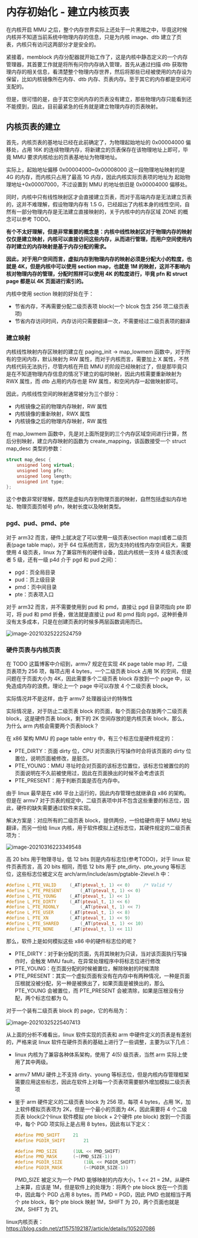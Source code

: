 # 内存初始化 - 建立内核页表

在内核开启 MMU 之后，整个内存世界实际上还处于一片黑暗之中，毕竟这时候内核并不知道当前系统中物理内存的信息，只是为内核 image、dtb 建立了页表，内核只有访问这两部分才是安全的。

紧接着，memblock 内存分配器就开始工作了，这是内核中静态定义的一个内存管理器，其首要工作就是将所有问你内存纳入管理，首先从通过扫描 dtb 获取物理内存的相关信息，看清楚整个物理内存世界，然后将那些已经被使用的内存设为保留，比如内核镜像所在内存、dtb 内存、页表内存。至于其它的内存都是空闲可支配的。

但是，很可惜的是，由于其它空闲内存的页表没有建立，那些物理内存只能看到还不能摸到，因此，目前最紧急的任务就是建立物理内存的页表映射。 



## 内核页表的建立

首先，内核页表的基地址已经在此前确定了，为物理起始地址的 0x00004000 偏移处，占用 16K 的连续物理内存，将新建立的页表保存在该物理地址上即可，毕竟 MMU 要求内核给出的页表基地址为物理地址。 

实际上，起始地址偏移 0x00004000~0x00008000 这一段物理地址映射的是 4G 的内存，而内核只占用了最高 1G 内存，因此内核实际页表项的地址为 起始物理地址+0x00007000，不过设置到 MMU 的地址依旧是 0x00004000 偏移处。 

同时，内核中只有线性映射区才会直接建立页表，而对于高端内存是无法建立页表的，这并不难理解，假设物理内存有 1.5 G，已经超出了内核本身的线性空间，自然有一部分物理内存是无法建立直接映射的，关于内核中的内存区域 ZONE 的概念可以参考 TODO。

**有个不太好理解，但是非常重要的概念是：内核中线性映射区对于物理内存的映射仅仅是建立映射，内核可以直接访问这些内存，从而进行管理，而用户空间使用内存时建立的内存映射是基于内存分配的需求。**

**因此，对于用户空间而言，虚拟内存到物理内存的映射必须是分配大小的粒度，也就是 4K，但是内核中可以使用 section map，也就是 1M 的映射，这并不影响内核对物理内存的管理，分配时照样可以使用 4K 的粒度进行，毕竟 pfn 和 struct page 都是以 4K 页面进行索引的。**

内核中使用 section 映射的好处在于：

* 节省内存，不再需要分配二级页表项 block(一个 blcok 包含 256 项二级页表项)
* 节省内存访问时间，内存访问只需要翻译一次，不需要经过二级页表项的翻译



### 建立映射

内核线性映射内存区映射的建立在  paging_init -> map_lowmem 函数中，对于所有的空闲内存，默认映射为 RW 属性，而对于内核而言，需要加上 X 属性，不然内核代码无法执行，尽管内核在开启 MMU 的阶段已经映射过了，但是那毕竟只是在不知道物理内存信息的情况下建立的临时映射，因此内核需要重新映射为 RWX 属性，而 dtb 占用的内存也是 RW 属性，和空闲内存一起做映射即可。

因此，内核线性空间的映射通常被分为三个部分：

* 内核镜像之前的物理内存映射，RW 属性
* 内核镜像的重新映射，RWX 属性
* 内核镜像之后的物理内存映射，RW 属性

在 map_lowmem 函数中，先是对上面所提到的三个内存区域空间进行计算，然后分别映射，建立内存映射的函数为 create_mapping，该函数接受一个 struct map_desc 类型的参数：

```c++
struct map_desc {
	unsigned long virtual;
	unsigned long pfn;
	unsigned long length;
	unsigned int type;
};
```

这个参数非常好理解，既然是虚拟内存到物理页面的映射，自然包括虚拟内存地址、物理页面页帧号 pfn，映射长度以及映射类型。 



### pgd、pud、pmd、pte

对于 arm32 而言，硬件上就决定了可以使用一级页表(section map)或者二级页表(page table map)，对于 64 位系统而言，因为支持的线性内存空间巨大，需要使用 4 级页表，linux 为了兼容所有的硬件设备，因此内核统一支持 4 级页表(或者 5 级，还有一级 p4d 介于 pgd 和 pud 之间)：

* pgd：页全局目录
* pud：页上级目录
* pmd：页中间目录
* pte：页表项入口

对于 arm32 而言，并不需要使用到 pud 和 pmd，直接让 pgd 目录项指向 pte 即可，将 pud 和 pmd 折叠，做法就是直接让 pud 和 pmd 指向 pgd，这种折叠并没有太多成本，只是在创建页表的时候多两层函数调用而已。 

![image-20210325222524759](pgd-pud-pmd-pte.png)

### 硬件页表与内核页表

在 TODO 这篇博客中介绍到，armv7 规定在实现 4K page table map 时，二级页表项为 256 项，每项占用 4 bytes，一个二级页表 block 占用 1K 的空间，但是问题在于页面大小为 4K，因此需要多个二级页表 block 存放到一个 page 中，以免造成内存的浪费。理论上一个 page 中可以存放 4 个二级页表 block。

实际情况并不是这样，由于 armv7 处理器设计的特殊性

实际情况是，对于防止二级页表 block 的页面，每个页面只会存放两个二级页表 block，这是硬件页表 block，剩下的 2K 空间存放的是内核页表 block，那么，为什么 arm 内核会需要两个页表block？

在 x86 架构 MMU 的 page table entry 中，有三个标志位是硬件规定的：

* PTE_DIRTY：页面 dirty 位，CPU 对页面执行写操作时会将该页面的 dirty 位置位，说明页面被修改，是脏页。
* PTE_YOUNG：MMU 寻址时会对页面的该标志位置位，该标志位被置位的的页面说明在不久前被使用过，因此在页面换出的时候不会考虑该页
* PTE_PRESENT：用于判断页面是否在内存中。

由于 linux 最早是在 x86 平台上运行的，因此内存管理也就继承自 x86 的架构。但是在 armv7 对于页表的规定中，二级页表项中并不包含这些重要的标志位，因此，硬件的缺失需要通过软件来实现。

解决方案是：对应所有的二级页表 block，提供两份，一份给硬件用于 MMU 地址翻译，而另一份给 linux 内核，用于软件模拟上述标志位，其硬件规定的二级页表项为：

![image-20210316223349548](二级描述符寄存器属性.png)

高 20 bits 用于物理寻址，低 12 bits 则是内存标志位(参考TODO)，对于 linux 软件页表而言，高 20 bits 相同，而低 12 bits 用于 pte_dirty、pte_young 等标志位，这些标志位被定义在 arch/arm/include/asm/pgtable-2level.h 中：

```c++
#define L_PTE_VALID		(_AT(pteval_t, 1) << 0)		/* Valid */
#define L_PTE_PRESENT		(_AT(pteval_t, 1) << 0)
#define L_PTE_YOUNG		(_AT(pteval_t, 1) << 1)
#define L_PTE_DIRTY		(_AT(pteval_t, 1) << 6)
#define L_PTE_RDONLY		(_AT(pteval_t, 1) << 7)
#define L_PTE_USER		(_AT(pteval_t, 1) << 8)
#define L_PTE_XN		(_AT(pteval_t, 1) << 9)
#define L_PTE_SHARED		(_AT(pteval_t, 1) << 10)	
#define L_PTE_NONE		(_AT(pteval_t, 1) << 11)
```

那么，软件上是如何模拟这些 x86 中的硬件标志位的呢？

* PTE_DIRTY：对于新分配的页面，先将其映射为只读，当对该页面执行写操作时，会触发 MMU fault，在异常处理程序中将标志位进行修改
* PTE_YOUNG：在页面分配的时候被置位，解除映射的时候清除
* PTE_PRESENT：其实一个虚拟页面有没有在内存中有两种情况，一种是页面压根就没被分配，另一种是被换出了，如果页面是被换出的，那么 PTE_YOUNG 会被置位，而 PTE_PRESENT 会被清除，如果是压根没有分配，两个标志位都为 0。



对于一个装有二级页表 block 的 page，它的布局为：

![image-20210325225407413](pte-block-page布局.png)

从上面的分析不难看出，linux 软件实现的页表和 arm 中硬件定义的页表是有差别的，严格来说 linux 软件在硬件页表的基础上进行了一些调整，主要为以下几点：

* linux 内核为了兼容各种体系架构，使用了 4(5) 级页表，当然 arm 实际上使用了其中两级。

* armv7 MMU 硬件上不支持 dirty、young 等标志位，但是内核内存管理框架需要应用这些标志，因此在软件上对每一个页表项需要额外增加模拟二级页表项

* 鉴于 arm 硬件定义的二级页表 block 为 256 项，每项 4 bytes，占用 1K，加上软件模拟页表项为 2K，但是一个最小的页面为 4K，因此需要将 4 个二级页表 block(2个linux 软件模拟 pte block + 2个硬件 pte block) 放到一个页面中，每个 PGD 项实际上是占用 8 bytes，因此有以下定义：

  ```c++
  #define PMD_SHIFT		21
  #define PGDIR_SHIFT		21
  
  #define PMD_SIZE		(1UL << PMD_SHIFT)
  #define PMD_MASK		(~(PMD_SIZE-1))
  #define PGDIR_SIZE		(1UL << PGDIR_SHIFT)
  #define PGDIR_MASK		(~(PGDIR_SIZE-1))
  ```

   PMD_SIZE 被定义为一个 PMD 能够映射的内存大小，1 << 21 = 2M，从硬件上来算，应该是 1M，但是软件上的处理为：将两个 pte block 放在一个页面中，因此每个 PGD 占用 8 bytes，而 PMD = PGD，因此 PMD 也就相当于两个 pte block，每个 pte block 映射 1M，SHIFT 为 20，两个页面也就是 2M，SHIFT 为 21。







linux内核页表：https://blog.csdn.net/zf1575192187/article/details/105207086